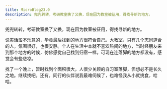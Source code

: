 ```yaml
---
title: MicroBlog23.0
description: 兜兜转转，考研教室换了又换，现在因为教室被征用，得找寻新的地方。
---
```


兜兜转转，考研教室换了又换，现在因为教室被征用，得找寻新的地方。

说实话蛮不乐意的，毕竟最后找到的地方很符合自己。大教室，只有几个志同道合的人，氛围很好，也很安静。个人在生活中本就不喜欢热闹的地方，当时经朋友来到那个地方的时候，仿佛感觉自己找到归宿一样。可现在连落脚的地方都没有，感觉会有些悲凉。

找了一个晚上，暂时找到个面积很大，人很少关顾的自习室落脚，但想必不是长久之地。继续找吧。还有，同行的伙伴说我最难伺候了，也难怪我从小就挑食，哈哈。
